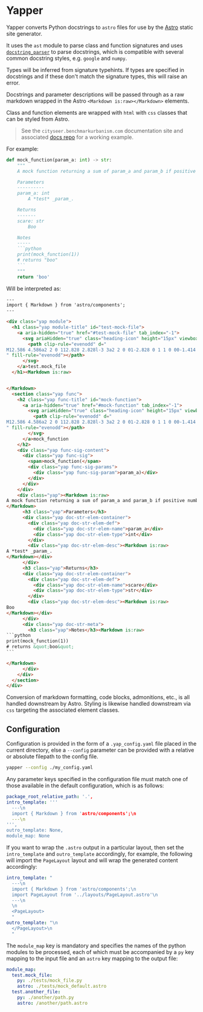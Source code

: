 # Yapper

Yapper converts Python docstrings to `astro` files for use by the [Astro](https://astro.build/) static site generator.

It uses the `ast` module to parse class and function signatures and uses [`docstring_parser`](https://github.com/rr-/docstring_parser) to parse docstrings, which is compatible with several common docstring styles, e.g. `google` and `numpy`. 

Types will be inferred from signature typehints. If types are specified in docstrings and if these don't match the signature types, this will raise an error.

Docstrings and parameter descriptions will be passed through as a raw markdown wrapped in the Astro `<Markdown is:raw></Markdown>` elements.

Class and function elements are wrapped with `html` with `css` classes that can be styled from Astro.

> See the `cityseer.benchmarkurbanism.com` documentation site and associated [docs repo](https://github.com/benchmark-urbanism/cityseer-api/tree/master/docs) for a working example.

For example:
```python
def mock_function(param_a: int) -> str:
    """
    A mock function returning a sum of param_a and param_b if positive numbers, else None

    Parameters
    ----------
    param_a: int
        A *test* _param_.

    Returns
    -------
    scare: str
        Boo

    Notes
    -----
    ```python
    print(mock_function(1))
    # returns "boo"
    ```
    """
    return 'boo'
```

Will be interpreted as:
````html
---
import { Markdown } from 'astro/components';
---

<div class="yap module">
  <h1 class="yap module-title" id="test-mock-file">
    <a aria-hidden="true" href="#test-mock-file" tab_index="-1">
      <svg ariaHidden="true" class="heading-icon" height="15px" viewbox="0 0 20 20" width="15px" xmlns="http://www.w3.org/2000/svg">
        <path clip-rule="evenodd" d="
M12.586 4.586a2 2 0 112.828 2.828l-3 3a2 2 0 01-2.828 0 1 1 0 00-1.414 1.414 4 4 0 005.656 0l3-3a4 4 0 00-5.656-5.656l-1.5 1.5a1 1 0 101.414 1.414l1.5-1.5zm-5 5a2 2 0 012.828 0 1 1 0 101.414-1.414 4 4 0 00-5.656 0l-3 3a4 4 0 105.656 5.656l1.5-1.5a1 1 0 10-1.414-1.414l-1.5 1.5a2 2 0 11-2.828-2.828l3-3z
" fill-rule="evenodd"></path>
      </svg>
    </a>test.mock_file
  </h1><Markdown is:raw>


</Markdown>
  <section class="yap func">
    <h2 class="yap func-title" id="mock-function">
      <a aria-hidden="true" href="#mock-function" tab_index="-1">
        <svg ariaHidden="true" class="heading-icon" height="15px" viewbox="0 0 20 20" width="15px" xmlns="http://www.w3.org/2000/svg">
          <path clip-rule="evenodd" d="
M12.586 4.586a2 2 0 112.828 2.828l-3 3a2 2 0 01-2.828 0 1 1 0 00-1.414 1.414 4 4 0 005.656 0l3-3a4 4 0 00-5.656-5.656l-1.5 1.5a1 1 0 101.414 1.414l1.5-1.5zm-5 5a2 2 0 012.828 0 1 1 0 101.414-1.414 4 4 0 00-5.656 0l-3 3a4 4 0 105.656 5.656l1.5-1.5a1 1 0 10-1.414-1.414l-1.5 1.5a2 2 0 11-2.828-2.828l3-3z
" fill-rule="evenodd"></path>
        </svg>
      </a>mock_function
    </h2>
    <div class="yap func-sig-content">
      <div class="yap func-sig">
        <span>mock_function(</span>
        <div class="yap func-sig-params">
          <div class="yap func-sig-param">param_a)</div>
        </div>
      </div>
    </div>
    <div class="yap"><Markdown is:raw>
A mock function returning a sum of param_a and param_b if positive numbers, else None
</Markdown>
      <h3 class="yap">Parameters</h3>
      <div class="yap doc-str-elem-container">
        <div class="yap doc-str-elem-def">
          <div class="yap doc-str-elem-name">param_a</div>
          <div class="yap doc-str-elem-type">int</div>
        </div>
        <div class="yap doc-str-elem-desc"><Markdown is:raw>
A *test* _param_.
</Markdown></div>
      </div>
      <h3 class="yap">Returns</h3>
      <div class="yap doc-str-elem-container">
        <div class="yap doc-str-elem-def">
          <div class="yap doc-str-elem-name">scare</div>
          <div class="yap doc-str-elem-type">str</div>
        </div>
        <div class="yap doc-str-elem-desc"><Markdown is:raw>
Boo
</Markdown></div>
      </div>
      <div class="yap doc-str-meta">
        <h3 class="yap">Notes</h3><Markdown is:raw>
```python
print(mock_function(1))
# returns &quot;boo&quot;
```

</Markdown>
      </div>
    </div>
  </section>
</div>
````

Conversion of markdown formatting, code blocks, admonitions, etc., is all handled downstream by Astro. Styling is likewise handled downstream via `css` targeting the associated element classes.

## Configuration

Configuration is provided in the form of a `.yap_config.yaml` file placed in the current directory, else a `--config` parameter can be provided with a relative or absolute filepath to the config file.

```bash
yapper --config ./my_config.yaml
```

Any parameter keys specified in the configuration file must match one of those available in the default configuration, which is as follows:

```yaml
package_root_relative_path: '.',
intro_template: '''
  ---\n
  import { Markdown } from 'astro/components';\n
  ---\n
''',
outro_template: None,
module_map: None
```

If you want to wrap the `.astro` output in a particular layout, then set the `intro_template` and `outro_template` accordingly, for example, the following will import the `PageLayout` layout and will wrap the generated content accordingly:

```yaml
intro_template: "
  ---\n
  import { Markdown } from 'astro/components';\n
  import PageLayout from '../layouts/PageLayout.astro'\n
  ---\n
  \n
  <PageLayout>
  "
outro_template: "\n
  </PageLayout>\n
  "
```

The `module_map` key is mandatory and specifies the names of the python modules to be processed, each of which must be accompanied by a `py` key mapping to the input file and an `astro` key mapping to the output file:

```yaml
module_map:
  test.mock_file:
    py: ./tests/mock_file.py
    astro: ./tests/mock_default.astro
  test.another_file:
    py: ./another/path.py
    astro: /another/path.astro
```
